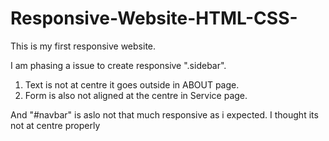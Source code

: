 # Responsive-Website-HTML-CSS-
This is my first responsive website.

I am phasing a issue to create responsive ".sidebar".
1) Text is not at centre it goes outside in ABOUT page.
2) Form is also not aligned at the centre in Service page.

And "#navbar" is aslo not that much responsive as i expected. I thought its not at centre properly

